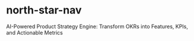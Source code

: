 # north-star-nav
AI-Powered Product Strategy Engine: Transform OKRs into Features, KPIs, and Actionable Metrics
